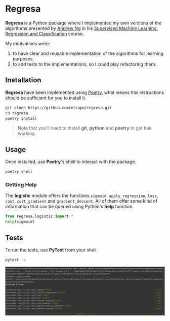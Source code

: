 # Regresa

**Regresa** is a Python package where I implemented my own versions of the algorithms presented by [Andrew Ng](https://www.andrewng.org) in his [Supervised Machine Learning: Regression and Classification](https://www.coursera.org/learn/machine-learning?specialization=machine-learning-introduction) course.

My motivations were:

1. to have clear and reusable implementation of the algorithms for learning purposes,
2. to add tests to the implementations, so I could play refactoring them.

## Installation

**Regresa** have been implemented using [Poetry](https://python-poetry.org), what means this instructions should be sufficient for you to install it.

```bash
git clone https://github.com/elcapo/regresa.git
cd regresa
poetry install
```

> Note that you'll need to install **git**, **python** and **poetry** to get this working.

## Usage

Once installed, use **Poetry**'s shell to interact with the package.

```bash
poetry shell
```

### Getting Help

The **logistic** module offers the functions `sigmoid`, `apply_regression`, `loss`, `cost`, `cost_gradient` and `gradient_descent`. All of them offer some kind of information that can be queried using Python's **help** function.

```python
from regresa.logistic import *
help(sigmoid)
```

## Tests

To run the tests, use **PyTest** from your shell.

```bash
pytest -v
```

![Example of result of running the test suite](assets/screenshot_of_the_first_testuite.png)